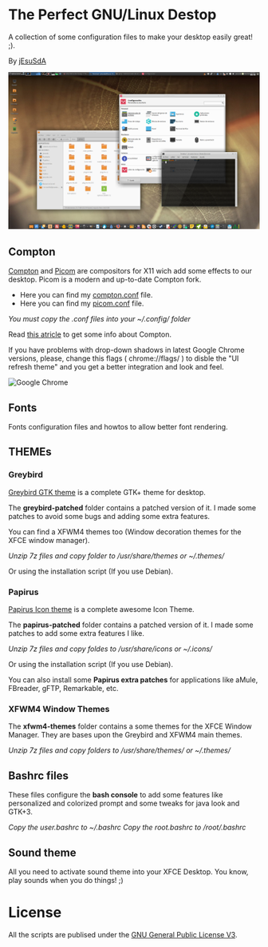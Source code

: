# The Perfect GNU/Linux Destop
A collection of some configuration files to make your desktop easily great! ;).

By [jEsuSdA](http://www.jesusda.com)

![Screenshot](screenshots/the-perfect-desktop-2.png  "Screenshot")


## Compton

[Compton](https://github.com/chjj/compton) and [Picom](https://github.com/yshui/picom) are compositors for X11 wich add some effects to our desktop. Picom is a modern and up-to-date Compton fork.


- Here you can find my [compton.conf](compton-picom/compton.conf) file.
- Here you can find my [picom.conf](compton-picom/picom.conf) file.


*You must copy the .conf files into your ~/.config/ folder* 

Read [this atricle](http://duncanlock.net/blog/2013/06/07/how-to-switch-to-compton-for-beautiful-tear-free-compositing-in-xfce/) to get some info about Compton.


If you have problems with drop-down shadows in latest Google Chrome versions, please, change this flags ( chrome://flags/ ) to disble the "UI refresh theme" and you get a better integration and look and feel.

![Google Chrome](copton-picom/google-chrome_shadows-workaround.png  "Google Chrome")


## Fonts
Fonts configuration files and howtos to allow better font rendering.

## THEMEs

### Greybird

[Greybird GTK theme](https://github.com/shimmerproject/Greybird) is a complete GTK+ theme for desktop.

The **greybird-patched** folder contains a patched version of it. I made some patches to avoid some bugs and adding some extra features.

You can find a XFWM4 themes too (Window decoration themes for the XFCE window manager).

*Unzip 7z files and copy folder to /usr/share/themes or ~/.themes/*

Or using the installation script (If you use Debian).

### Papirus

[Papirus Icon theme](https://github.com/PapirusDevelopmentTeam/papirus-icon-theme/) is a complete awesome Icon Theme.

The **papirus-patched** folder contains a patched version of it. I made some patches to add some extra features I like.

*Unzip 7z files and copy foldes to /usr/share/icons or ~/.icons/*

Or using the installation script (If you use Debian).

You can also install some **Papirus extra patches** for applications like aMule, FBreader, gFTP, Remarkable, etc.

### XFWM4 Window Themes

The **xfwm4-themes** folder contains a some themes for the XFCE Window Manager. They are bases upon the Greybird and XFWM4 main themes.


*Unzip 7z files and copy folders to /usr/share/themes/ or ~/.themes/*


## Bashrc files
These files configure the **bash console** to add some features like personalized and colorized prompt and some tweaks for java look and GTK+3.

*Copy the user.bashrc to ~/.bashrc
Copy the root.bashrc to /root/.bashrc*



## Sound theme

All you need to activate sound theme into your XFCE Desktop. You know, play sounds when you do things! ;)


# License

All the scripts are publised under the [GNU General Public License V3](https://www.gnu.org/licenses/gpl.html).
